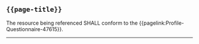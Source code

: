 ## <code>{{page-title}}</code>

The resource being referenced SHALL conform to the {{pagelink:Profile-Questionnaire-47615}}.

---